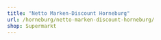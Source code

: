 ```yaml
---
title: "Netto Marken-Discount Horneburg"
url: /horneburg/netto-marken-discount-horneburg/
shop: Supermarkt
---
```

